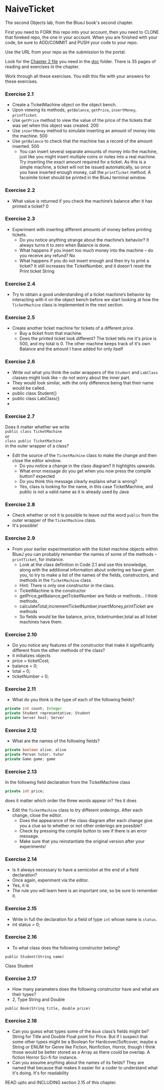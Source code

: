 # NaiveTicket

The second Objects lab, from the BlueJ book's second chapter.

First you need to FORK this repo into your account, then you need to CLONE that foreked repo, the one in your account. 
When you are finished with your code, be sure to ADD/COMMIT and PUSH your code to your repo.

Use the URL from your repo as the submission to the portal. 

Look for the [Chapter 2 file](./doc/BlueJ-objects-first-ch2.pdf) you need in the [doc](./doc) folder.
There is 35 pages of reading and exercises in the chapter.

Work through all these exercises. You edit this file with your answers for these exercises.

### Exercise 2.1
* Create a TicketMachine object on the object bench.
* Upon viewing its methods, `getBalance`, `getPrice`, `insertMoney`, `printTicket`.
* Use `getPrice` method to view the value of the price of the tickets that was set when this object was created. 200
* Use `insertMoney` method to simulate inserting an amount of money into the machine. 500
* Use `getBalance` to check that the machine has a record of the amount inserted. 500
    * You can insert several separate amounts of money into the machine, just like you might insert multiple coins or notes into a real machine. Try inserting the exact amount required for a ticket. As this is a simple machine, a ticket will not be issued automatically, so once you have inserted enough money, call the `printTicket` method. A facsimile ticket should be printed in the BlueJ terminal window.

### Exercise 2.2
* What value is returned if you check the machine’s balance after it has printed a ticket? 0

### Exercise 2.3
* Experiment with inserting different amounts of money before printing tickets.
    * Do you notice anything strange about the machine’s behavior? It always turns it to zero when Balance is done.
    * What happens if you insert too much money into the machine – do you receive any refund? No
    * What happens if you do not insert enough and then try to print a ticket? It still increases the TicketNumber, and it doesn't reset the Print ticket String

### Exercise 2.4
* Try to obtain a good understanding of a ticket machine’s behavior by interacting with it on the object bench before we start looking at how the `TicketMachine` class is implemented in the next section.

### Exercise 2.5
* Create another ticket machine for tickets of a different price.
    * Buy a ticket from that machine.
    * Does the printed ticket look different? The ticket tells me it's price is 500, and my total is 0. The other machine keeps track of it's own Balance and the amount I have added for only itself

### Exercise 2.6
* Write out what you think the outer wrappers of the `Student` and `LabClass` classes might look like – do not worry about the inner part.
* They would look similar, with the only difference being that their name would be called.
* public class Student{}
* public class LabClass{}
* 

### Exercise 2.7
Does it matter whether we write<br>
`public class TicketMachine`<br>
or<br>
`class public TicketMachine`<br>
in the outer wrapper of a class?

* Edit the source of the `TicketMachine` class to make the change and then close the editor window.
    * Do you notice a change in the class diagram? It highlights upwards.
    * What error message do you get when you now press the compile button? <identifier> expected
    * Do you think this message clearly explains what is wrong? 
    * Yes, class is looking for the name, in this case TicketMachine, and public is not a valid name as it is already used by Java

### Exercise 2.8
* Check whether or not it is possible to leave out the word `public` from the outer wrapper of the `TicketMachine` class.
* It's possible!

### Exercise 2.9
* From your earlier experimentation with the ticket machine objects within BlueJ you can probably remember the names of some of the methods – `printTicket`, for instance.
    * Look at the class definition in Code 2.1 and use this knowledge, along with the additional information about ordering we have given you, to try to make a list of the names of the fields, constructors, and methods in the `TicketMachine` class.
    * Hint: There is only one constructor in the class.
    * TicketMachine is the constructor
    * getPrice,getBalance,getTicketNumber are fields or methods... I think methods.
    * calculateTotal,incrementTicketNumber,insertMoney,printTicket are methods
    * So fields would be like balance, price, ticketnumber,total as all ticket machines have them.

### Exercise 2.10
* Do you notice any features of the constructor that make it significantly different from the other methods of the class?
* it initializes objects 
* price = ticketCost;
* balance = 0;
* total = 0;
* ticketNumber = 0;

### Exercise 2.11
* What do you think is the type of each of the following fields?

```java 
private int count; Integer 
private Student representative; Student
private Server host; Server
```

### Exercise 2.12
* What are the names of the following fields?

```java
private boolean alive; alive
private Person tutor; tutor
private Game game; game
```
### Exercise 2.13

In the following field declaration from the TicketMachine class<br>

```java
private int price;
```
does it matter which order the three words appear in? 
Yes it does
* Edit the `TicketMachine` class to try different orderings. After each change, close the editor.
    * Does the appearance of the class diagram after each change give you a clue as to whether or not other orderings are
possible?
    * Check by pressing the compile button to see if there is an error message.
    * Make sure that you reinstantiate the original version after your experiments!

### Exercise 2.14
* Is it always necessary to have a semicolon at the end of a field declaration?
* Once again, experiment via the editor.
* Yes, it is
* The rule you will learn here is an important one, so be sure to remember it.


### Exercise 2.15
* Write in full the declaration for a field of type `int` whose name is `status`.
* int status = 0;

### Exercise 2.16
* To what class does the following constructor belong?
```
public Student(String name)
```
Class Student

### Exercise 2.17
* How many parameters does the following constructor have and what are their types?
* 2, Type String and Double
```
public Book(String title, double price)
```

### Exercise 2.18
* Can you guess what types some of the `Book` class’s fields might be?
String for Title and Double Float point for Price.
But if I suspect that some other types might be a Boolean for Hardcover/Softcover, maybe a String or ENUM for Genre like Fiction, Nonfiction, Horror, though I think those would be better stored as a Array as there could be overlap. A fiction Horror Sci-fi for instance.
* Can you assume anything about the names of its fields?
They are named that because that makes it easier for a coder to understand what it's doing. It's for readability 

READ upto and INCLUDING section 2.15 of this chapter.
